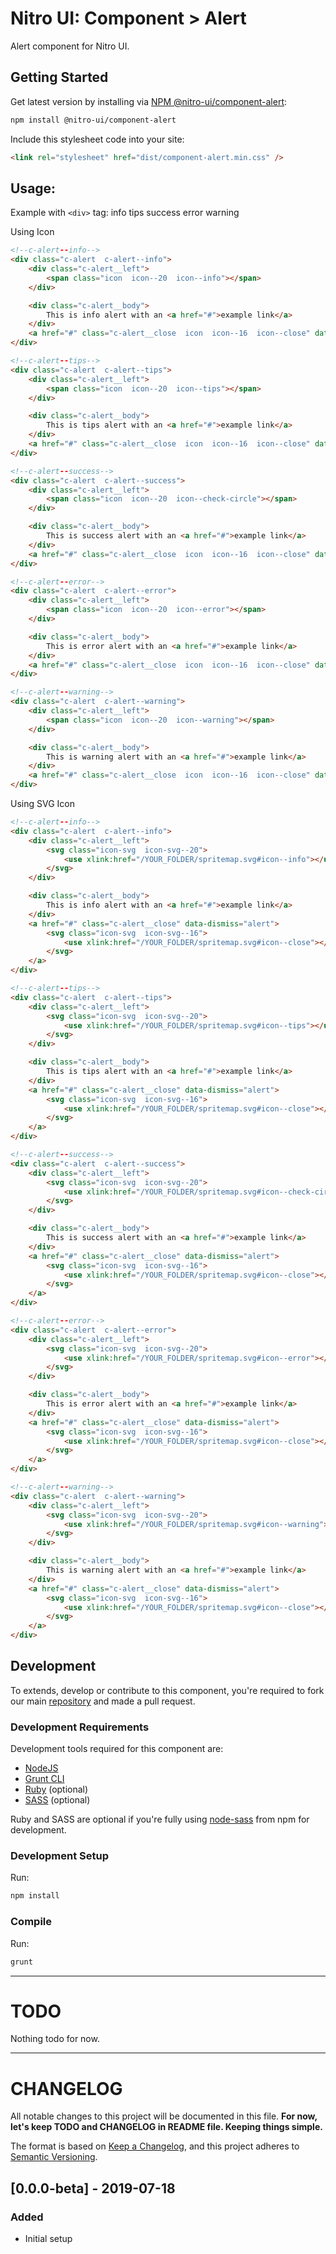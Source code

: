 # Nitro UI: Component > Alert

Alert component for Nitro UI.

## Getting Started

Get latest version by installing via [NPM @nitro-ui/component-alert](https://www.npmjs.com/package/@nitro-ui/component-alert):

```sh
npm install @nitro-ui/component-alert
```

Include this stylesheet code into your site:

```html
<link rel="stylesheet" href="dist/component-alert.min.css" />
```

## Usage:

Example with `<div>` tag:
info
tips
success
error
warning


Using Icon
```html
<!--c-alert--info-->
<div class="c-alert  c-alert--info">
    <div class="c-alert__left">
        <span class="icon  icon--20  icon--info"></span>
    </div>

    <div class="c-alert__body">
        This is info alert with an <a href="#">example link</a>
    </div>
    <a href="#" class="c-alert__close  icon  icon--16  icon--close" data-dismiss="alert"></a>
</div>

<!--c-alert--tips-->
<div class="c-alert  c-alert--tips">
    <div class="c-alert__left">
        <span class="icon  icon--20  icon--tips"></span>
    </div>

    <div class="c-alert__body">
        This is tips alert with an <a href="#">example link</a>
    </div>
    <a href="#" class="c-alert__close  icon  icon--16  icon--close" data-dismiss="alert"></a>
</div>

<!--c-alert--success-->
<div class="c-alert  c-alert--success">
    <div class="c-alert__left">
        <span class="icon  icon--20  icon--check-circle"></span>
    </div>

    <div class="c-alert__body">
        This is success alert with an <a href="#">example link</a>
    </div>
    <a href="#" class="c-alert__close  icon  icon--16  icon--close" data-dismiss="alert"></a>
</div>

<!--c-alert--error-->
<div class="c-alert  c-alert--error">
    <div class="c-alert__left">
        <span class="icon  icon--20  icon--error"></span>
    </div>

    <div class="c-alert__body">
        This is error alert with an <a href="#">example link</a>
    </div>
    <a href="#" class="c-alert__close  icon  icon--16  icon--close" data-dismiss="alert"></a>
</div>

<!--c-alert--warning-->
<div class="c-alert  c-alert--warning">
    <div class="c-alert__left">
        <span class="icon  icon--20  icon--warning"></span>
    </div>

    <div class="c-alert__body">
        This is warning alert with an <a href="#">example link</a>
    </div>
    <a href="#" class="c-alert__close  icon  icon--16  icon--close" data-dismiss="alert"></a>
</div>
```

Using SVG Icon
```html
<!--c-alert--info-->
<div class="c-alert  c-alert--info">
    <div class="c-alert__left">
        <svg class="icon-svg  icon-svg--20">
            <use xlink:href="/YOUR_FOLDER/spritemap.svg#icon--info"></use>
        </svg>
    </div>

    <div class="c-alert__body">
        This is info alert with an <a href="#">example link</a>
    </div>
    <a href="#" class="c-alert__close" data-dismiss="alert">
        <svg class="icon-svg  icon-svg--16">
            <use xlink:href="/YOUR_FOLDER/spritemap.svg#icon--close"></use>
        </svg>
    </a>
</div>

<!--c-alert--tips-->
<div class="c-alert  c-alert--tips">
    <div class="c-alert__left">
        <svg class="icon-svg  icon-svg--20">
            <use xlink:href="/YOUR_FOLDER/spritemap.svg#icon--tips"></use>
        </svg>
    </div>

    <div class="c-alert__body">
        This is tips alert with an <a href="#">example link</a>
    </div>
    <a href="#" class="c-alert__close" data-dismiss="alert">
        <svg class="icon-svg  icon-svg--16">
            <use xlink:href="/YOUR_FOLDER/spritemap.svg#icon--close"></use>
        </svg>
    </a>
</div>

<!--c-alert--success-->
<div class="c-alert  c-alert--success">
    <div class="c-alert__left">
        <svg class="icon-svg  icon-svg--20">
            <use xlink:href="/YOUR_FOLDER/spritemap.svg#icon--check-circle"></use>
        </svg>
    </div>

    <div class="c-alert__body">
        This is success alert with an <a href="#">example link</a>
    </div>
    <a href="#" class="c-alert__close" data-dismiss="alert">
        <svg class="icon-svg  icon-svg--16">
            <use xlink:href="/YOUR_FOLDER/spritemap.svg#icon--close"></use>
        </svg>
    </a>
</div>

<!--c-alert--error-->
<div class="c-alert  c-alert--error">
    <div class="c-alert__left">
        <svg class="icon-svg  icon-svg--20">
            <use xlink:href="/YOUR_FOLDER/spritemap.svg#icon--error"></use>
        </svg>
    </div>

    <div class="c-alert__body">
        This is error alert with an <a href="#">example link</a>
    </div>
    <a href="#" class="c-alert__close" data-dismiss="alert">
        <svg class="icon-svg  icon-svg--16">
            <use xlink:href="/YOUR_FOLDER/spritemap.svg#icon--close"></use>
        </svg>
    </a>
</div>

<!--c-alert--warning-->
<div class="c-alert  c-alert--warning">
    <div class="c-alert__left">
        <svg class="icon-svg  icon-svg--20">
            <use xlink:href="/YOUR_FOLDER/spritemap.svg#icon--warning"></use>
        </svg>
    </div>

    <div class="c-alert__body">
        This is warning alert with an <a href="#">example link</a>
    </div>
    <a href="#" class="c-alert__close" data-dismiss="alert">
        <svg class="icon-svg  icon-svg--16">
            <use xlink:href="/YOUR_FOLDER/spritemap.svg#icon--close"></use>
        </svg>
    </a>
</div>
```

## Development

To extends, develop or contribute to this component, you're required to fork our main [repository](https://github.com/icarasia-/nitro-ui) and made a pull request.

### Development Requirements

Development tools required for this component are:

- [NodeJS](https://nodejs.org/en/)
- [Grunt CLI](https://gruntjs.com)
- [Ruby](https://www.ruby-lang.org/en/) (optional)
- [SASS](https://sass-lang.com) (optional)

Ruby and SASS are optional if you're fully using [node-sass](https://github.com/sass/node-sass) from npm for development.

### Development Setup

Run:

```sh
npm install
```

### Compile

Run:

```sh
grunt
```
---

# TODO

Nothing todo for now.

---

# CHANGELOG

All notable changes to this project will be documented in this file. **For now, let's keep TODO and CHANGELOG in README file. Keeping things simple.**

The format is based on [Keep a Changelog](https://keepachangelog.com/en/1.0.0/),
and this project adheres to [Semantic Versioning](https://semver.org/spec/v2.0.0.html).

## [0.0.0-beta] - 2019-07-18
### Added
- Initial setup
